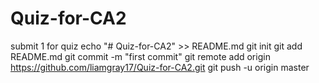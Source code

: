 # Quiz-for-CA2
submit 1 for quiz 
echo "# Quiz-for-CA2" >> README.md
git init
git add README.md
git commit -m "first commit"
git remote add origin https://github.com/liamgray17/Quiz-for-CA2.git
git push -u origin master
